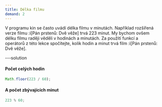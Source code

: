 ```yaml
---
title: Délka filmu
demand: 2
---
```


V programu kin se často uvádí délka filmu v minutách. Například rozšířená verze filmu :i[Pán prstenů: Dvě věže] trvá 223 minut. My bychom ovšem délku filmu raději věděli v hodinách a minutách. Za použití funkcí a operátorů z této lekce spočítejte, kolik hodin a minut trvá film :i[Pán prstenů: Dvě věže].

---solution

#### Počet celých hodin

```js
Math.floor(223 / 60);
```

#### A počet zbývajících minut

```js
223 % 60;
```
